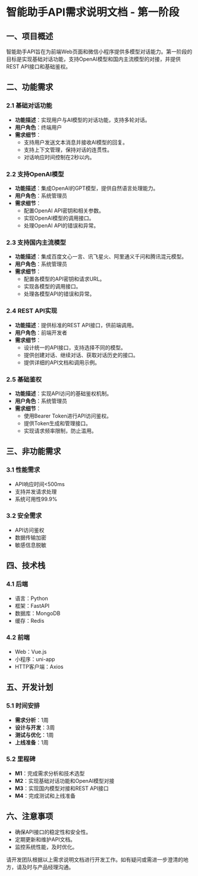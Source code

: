 # 智能助手API需求说明文档 - 第一阶段

## 一、项目概述

智能助手API旨在为前端Web页面和微信小程序提供多模型对话能力。第一阶段的目标是实现基础对话功能，支持OpenAI模型和国内主流模型的对接，并提供REST API接口和基础鉴权。

## 二、功能需求

### 2.1 基础对话功能

- **功能描述**：实现用户与AI模型的对话功能，支持多轮对话。
- **用户角色**：终端用户
- **需求细节**：
  - 支持用户发送文本消息并接收AI模型的回复。
  - 支持上下文管理，保持对话的连贯性。
  - 对话响应时间控制在2秒以内。

### 2.2 支持OpenAI模型

- **功能描述**：集成OpenAI的GPT模型，提供自然语言处理能力。
- **用户角色**：系统管理员
- **需求细节**：
  - 配置OpenAI API密钥和相关参数。
  - 实现OpenAI模型的调用接口。
  - 处理OpenAI API的错误和异常。

### 2.3 支持国内主流模型

- **功能描述**：集成百度文心一言、讯飞星火、阿里通义千问和腾讯混元模型。
- **用户角色**：系统管理员
- **需求细节**：
  - 配置各模型的API密钥和请求URL。
  - 实现各模型的调用接口。
  - 处理各模型API的错误和异常。

### 2.4 REST API实现

- **功能描述**：提供标准的REST API接口，供前端调用。
- **用户角色**：前端开发者
- **需求细节**：
  - 设计统一的API接口，支持选择不同的模型。
  - 提供创建对话、继续对话、获取对话历史的接口。
  - 提供详细的API文档和调用示例。

### 2.5 基础鉴权

- **功能描述**：实现API访问的基础鉴权机制。
- **用户角色**：系统管理员
- **需求细节**：
  - 使用Bearer Token进行API访问鉴权。
  - 提供Token生成和管理接口。
  - 实现请求频率限制，防止滥用。

## 三、非功能需求

### 3.1 性能需求

- API响应时间<500ms
- 支持并发请求处理
- 系统可用性99.9%

### 3.2 安全需求

- API访问鉴权
- 数据传输加密
- 敏感信息脱敏

## 四、技术栈

### 4.1 后端

- 语言：Python
- 框架：FastAPI
- 数据库：MongoDB
- 缓存：Redis

### 4.2 前端

- Web：Vue.js
- 小程序：uni-app
- HTTP客户端：Axios

## 五、开发计划

### 5.1 时间安排

- **需求分析**：1周
- **设计与开发**：3周
- **测试与优化**：1周
- **上线准备**：1周

### 5.2 里程碑

- **M1**：完成需求分析和技术选型
- **M2**：实现基础对话功能和OpenAI模型对接
- **M3**：实现国内模型对接和REST API接口
- **M4**：完成测试和上线准备

## 六、注意事项

- 确保API接口的稳定性和安全性。
- 定期更新和维护API文档。
- 监控系统性能，及时优化。

请开发团队根据以上需求说明文档进行开发工作。如有疑问或需进一步澄清的地方，请及时与产品经理沟通。
